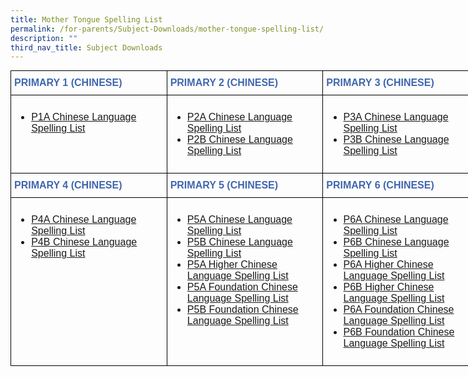 ```yaml
---
title: Mother Tongue Spelling List
permalink: /for-parents/Subject-Downloads/mother-tongue-spelling-list/
description: ""
third_nav_title: Subject Downloads
---
```

<style type="text/css">
.tg  {border-collapse:collapse;border-spacing:0;margin:0px auto;}
.tg td{border-color:black;border-style:solid;border-width:1px;font-family:Arial, sans-serif;font-size:14px;
  overflow:hidden;padding:10px 5px;word-break:normal;}
.tg th{border-color:black;border-style:solid;border-width:1px;font-family:Arial, sans-serif;font-size:14px;
  font-weight:normal;overflow:hidden;padding:10px 5px;word-break:normal;}
.tg .tg-x5q1{font-size:16px;text-align:left;vertical-align:top}
.tg .tg-3eyl{color:#4067ae;font-size:16px;font-weight:bold;text-align:left;vertical-align:top}
</style>
<table class="tg" style="undefined;table-layout: fixed; width: 750px">
<colgroup>
<col style="width: 250px">
<col style="width: 250px">
<col style="width: 250px">
</colgroup>
<tbody>
  <tr>
    <td class="tg-3eyl">PRIMARY 1 (CHINESE)</td>
    <td class="tg-3eyl">PRIMARY 2 (CHINESE)</td>
    <td class="tg-3eyl">PRIMARY 3 (CHINESE)</td>
  </tr>
  <tr>
    <td class="tg-x5q1"><ul>
<li><a href="/files/1A%20%202022.pdf" target="_blank" rel="noopener">P1A Chinese Language Spelling List</a></li>
</ul></td>
    <td class="tg-x5q1"><ul>
<li><a href="/files/2A%20_Chapt%201%20to%2010.pdf" target="_blank" rel="noopener">P2A Chinese Language Spelling List</a></li>
<li><a href="/files/2B%20_Chapt%2011%20to%2019.pdf" target="_blank" rel="noopener">P2B Chinese Language Spelling List</a></li>
</ul></td>
    <td class="tg-x5q1"><ul>
<li><a href="/files/3A%20_Chapt%201%20to%209_HYPY.pdf" target="_blank" rel="noopener">P3A Chinese Language Spelling List</a></li>
<li><a href="/files/3B%20_Chapt%2010%20to%2017_HYPY.pdf" target="_blank" rel="noopener">P3B Chinese Language Spelling List</a></li>
</ul></td>
  </tr>
  <tr>
    <td class="tg-3eyl">PRIMARY 4 (CHINESE)</td>
    <td class="tg-3eyl">PRIMARY 5 (CHINESE)</td>
    <td class="tg-3eyl">PRIMARY 6 (CHINESE)</td>
  </tr>
  <tr>
    <td class="tg-x5q1"><ul>
<li><a href="/files/4A%20_1-9_23122021.pdf" target="_blank" rel="noopener">P4A Chinese Language Spelling List</a></li>
<li><a href="/files/4B%20_10-16_231221.pdf" target="_blank" rel="noopener">P4B Chinese Language Spelling List</a></li>
</ul></td>
    <td class="tg-x5q1"><ul>
<li><a href="/files/5A%20_1-8%20with%20HYPY.pdf" target="_blank" rel="noopener">P5A Chinese Language Spelling List</a></li>
<li><a href="/files/5B%20_9-15%20HYPY.pdf" target="_blank" rel="noopener">P5B Chinese Language Spelling List</a></li>
<li><a href="/files/5A%20__1-9.pdf" target="_blank" rel="noopener">P5A Higher Chinese Language Spelling List</a></li>
<li><a href="/files/5A%20FCL%20.pdf" target="_blank" rel="noopener">P5A Foundation Chinese Language Spelling List</a></li>
<li><a href="/files/5B%20FCL%20.pdf" target="_blank" rel="noopener">P5B Foundation Chinese Language Spelling List</a></li>
</ul></td>
    <td class="tg-x5q1"><ul>
<li><a href="/files/6A%20_1-6%20with%20HYPY.pdf" target="_blank" rel="noopener">P6A Chinese Language Spelling List</a></li>
<li><a href="/files/6B%20%20with%20HYPY_7-10.pdf" target="_blank" rel="noopener">P6B Chinese Language Spelling List</a></li>
<li><a href="/files/6A%20__1-7.pdf" target="_blank" rel="noopener">P6A Higher Chinese Language Spelling List</a></li>
<li><a href="/files/6B%20__8-12.pdf" target="_blank" rel="noopener">P6B Higher Chinese Language Spelling List</a></li>
<li><a href="/files/6A%20FCL%20%20with%20HYPY.pdf" target="_blank" rel="noopener">P6A Foundation Chinese Language Spelling List</a></li>
<li><a href="/files/6B%20FCL%20%20with%20HYPY.pdf" target="_blank" rel="noopener">P6B Foundation Chinese Language Spelling List</a></li>
</ul></td>
  </tr>
</tbody>
</table>